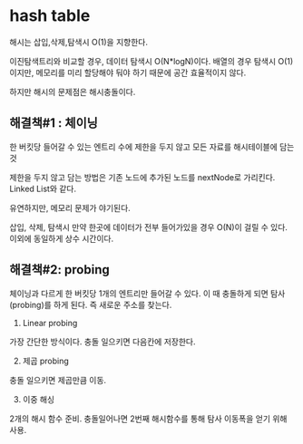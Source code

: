 # hash table

[](https://i.imgur.com/NnEBDcX.png)

해시는 삽입,삭제,탐색시 O(1)을 지향한다.

이진탐색트리와 비교할 경우, 데이터 탐색시 O(N\*logN)이다.
배열의 경우 탐색시 O(1)이지만, 메모리를 미리 할당해야 둬야 하기 때문에 공간 효율적이지 않다.

하지만 해시의 문제점은 해시충돌이다.

## 해결책#1 : 체이닝

한 버킷당 들어갈 수 있는 엔트리 수에 제한을 두지 않고 모든 자료를 해시테이블에 담는 것

제한을 두지 않고 담는 방법은 기존 노드에 추가된 노드를 nextNode로 가리킨다. Linked List와 같다.

유연하지만, 메모리 문제가 야기된다.

삽입, 삭제, 탐색시 만약 한곳에 데이터가 전부 들어가있을 경우 O(N)이 걸릴 수 있다. 이외에 동일하게 상수 시간이다.

## 해결책#2: probing

체이닝과 다르게 한 버킷당 1개의 엔트리만 들어갈 수 있다. 이 때 충돌하게 되면 탐사(probing)를 하게 된다. 즉 새로운 주소를 찾는다.

1. Linear probing

가장 간단한 방식이다. 충돌 일으키면 다음칸에 저장한다.

2. 제곱 probing

충돌 일으키면 제곱만큼 이동.

3. 이중 해싱

2개의 해시 함수 준비. 충돌일어나면 2번째 해시함수를 통해 탐사 이동폭을 얻기 위해 사용.
